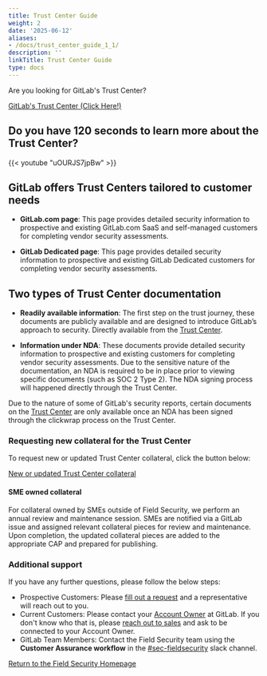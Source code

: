 ```yaml
---
title: Trust Center Guide
weight: 2
date: '2025-06-12'
aliases:
- /docs/trust_center_guide_1_1/
description: ''
linkTitle: Trust Center Guide
type: docs
---
```


Are you looking for GitLab's Trust Center?

<div class="d-grid gap-2 my-4">
<a href="https://trust.gitlab.com" class="btn bg-primary text-white btn-lg">GitLab's Trust Center (Click Here!)</a>
</div>

## Do you have 120 seconds to learn more about the Trust Center?

{{< youtube "uOURJS7jpBw" >}}

## GitLab offers Trust Centers tailored to customer needs

- **GitLab.com page**:
This page provides detailed security information to prospective and existing GitLab.com SaaS and self-managed customers for completing vendor security assessments.

- **GitLab Dedicated page**:
This page provides detailed security information to prospective and existing GitLab Dedicated customers for completing vendor security assessments.

## Two types of Trust Center documentation

- **Readily available information**: The first step on the trust journey, these documents are publicly available and are designed to introduce GitLab’s approach to security. Directly available from the [Trust Center](https://trust.gitlab.com).

- **Information under NDA**: These documents provide detailed security information to prospective and existing customers for completing vendor security assessments. Due to the sensitive nature of the documentation, an NDA is required to be in place prior to viewing specific documents (such as SOC 2 Type 2). The NDA signing process will happened directly through the Trust Center.

Due to the nature of some of GitLab's security reports, certain documents on the [Trust Center](https://trust.gitlab.com) are only available once an NDA has been signed through the clickwrap process on the Trust Center.

### Requesting new collateral for the Trust Center

To request new or updated Trust Center collateral, click the button below:

<div class="d-grid gap-2 my-4">
<a href="https://gitlab.com/gitlab-com/gl-security/security-assurance/field-security-team/field-security/-/issues/new?issuable_template=cap_collateral_request" class="btn bg-primary text-white btn-lg">New or updated Trust Center collateral</a>
</div>

#### SME owned collateral

For collateral owned by SMEs outside of Field Security, we perform an annual review and maintenance session. SMEs are notified via a GitLab issue and assigned relevant collateral pieces for review and maintenance. Upon completion, the updated collateral pieces are added to the appropriate CAP and prepared for publishing.

### Additional support

If you have any further questions, please follow the below steps:

- Prospective Customers: Please [fill out a request](https://about.gitlab.com/sales/) and a representative will reach out to you.
- Current Customers: Please contact your [Account Owner](https://about.gitlab.com/handbook/sales/#initial-account-owner---based-on-segment) at GitLab. If you don't know who that is, please [reach out to sales](https://about.gitlab.com/sales/) and ask to be connected to your Account Owner.
- GitLab Team Members: Contact the Field Security team using the **Customer Assurance workflow** in the [#sec-fieldsecurity](https://gitlab.slack.com/archives/CV5A53V70) slack channel.

<div class="d-grid gap-2 my-4">
<a href="https://about.gitlab.com/handbook/security/security-assurance/field-security/" class="btn bg-primary text-white btn-lg">Return to the Field Security Homepage</a>
</div>
